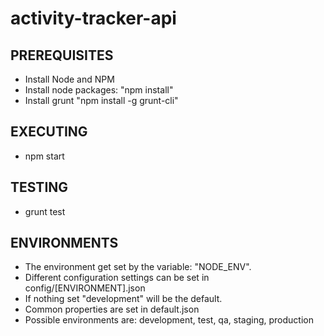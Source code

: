 activity-tracker-api
==================

PREREQUISITES
--------------

* Install Node and NPM
* Install node packages: "npm install"
* Install grunt "npm install -g grunt-cli"

EXECUTING
----------

* npm start

TESTING
-------
* grunt test

ENVIRONMENTS
-------------
* The environment get set by the variable: "NODE_ENV".
* Different configuration settings can be set in config/[ENVIRONMENT].json
* If nothing set "development" will be the default.
* Common properties are set in default.json
* Possible environments are: development, test, qa, staging, production